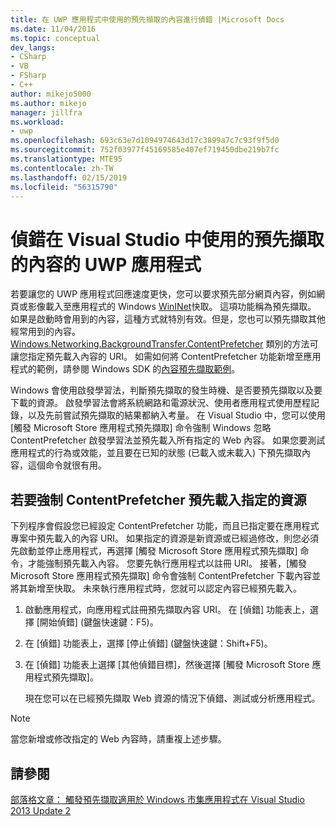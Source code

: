 ```yaml
---
title: 在 UWP 應用程式中使用的預先擷取的內容進行偵錯 |Microsoft Docs
ms.date: 11/04/2016
ms.topic: conceptual
dev_langs:
- CSharp
- VB
- FSharp
- C++
author: mikejo5000
ms.author: mikejo
manager: jillfra
ms.workload:
- uwp
ms.openlocfilehash: 693c63e7d1094974643d17c3899a7c7c93f9f5d0
ms.sourcegitcommit: 752f03977f45169585e407ef719450dbe219b7fc
ms.translationtype: MTE95
ms.contentlocale: zh-TW
ms.lasthandoff: 02/15/2019
ms.locfileid: "56315790"
---
```

# <a name="debug-uwp-apps-using-prefetched-content-in-visual-studio"></a>偵錯在 Visual Studio 中使用的預先擷取的內容的 UWP 應用程式
  
 若要讓您的 UWP 應用程式回應速度更快，您可以要求預先部分網頁內容，例如網頁或影像載入至應用程式的 Windows [WinINet](/windows/desktop/WinInet/about-wininet)快取。 這項功能稱為預先擷取。 如果是啟動時會用到的內容，這種方式就特別有效。但是，您也可以預先擷取其他經常用到的內容。 [Windows.Networking.BackgroundTransfer.ContentPrefetcher](/uwp/api/Windows.Networking.BackgroundTransfer.ContentPrefetcher) 類別的方法可讓您指定預先載入內容的 URI。 如需如何將 ContentPrefetcher 功能新增至應用程式的範例，請參閱 Windows SDK 的[內容預先擷取範例](https://code.msdn.microsoft.com/windowsapps/ContentPrefetcher-Sample-432c8309)。  
  
 Windows 會使用啟發學習法，判斷預先擷取的發生時機、是否要預先擷取以及要下載的資源。 啟發學習法會將系統網路和電源狀況、使用者應用程式使用歷程記錄，以及先前嘗試預先擷取的結果都納入考量。 在 Visual Studio 中，您可以使用 [觸發 Microsoft Store 應用程式預先擷取] 命令強制 Windows 忽略 ContentPrefetcher 啟發學習法並預先載入所有指定的 Web 內容。 如果您要測試應用程式的行為或效能，並且要在已知的狀態 (已載入或未載入) 下預先擷取內容，這個命令就很有用。  
  
## <a name="to-force-preloading-of-contentprefetcher-specified-resources"></a>若要強制 ContentPrefetcher 預先載入指定的資源  
 下列程序會假設您已經設定 ContentPrefetcher 功能，而且已指定要在應用程式專案中預先載入的內容 URI。 如果指定的資源是新資源或已經過修改，則您必須先啟動並停止應用程式，再選擇 [觸發 Microsoft Store 應用程式預先擷取] 命令，才能強制預先載入內容。 您要先執行應用程式以註冊 URI。 接著，[觸發 Microsoft Store 應用程式預先擷取] 命令會強制 ContentPrefetcher 下載內容並將其新增至快取。 未來執行應用程式時，您就可以認定內容已經預先載入。  
  
1. 啟動應用程式，向應用程式註冊預先擷取內容 URI。 在 [偵錯] 功能表上，選擇 [開始偵錯] (鍵盤快速鍵：F5)。  
  
2. 在 [偵錯] 功能表上，選擇 [停止偵錯] (鍵盤快速鍵：Shift+F5)。  
  
3. 在 [偵錯] 功能表上選擇 [其他偵錯目標]，然後選擇 [觸發 Microsoft Store 應用程式預先擷取]。  
  
   現在您可以在已經預先擷取 Web 資源的情況下偵錯、測試或分析應用程式。  
  
> [!NOTE]
>  當您新增或修改指定的 Web 內容時，請重複上述步驟。  
  
## <a name="see-also"></a>請參閱  
 [部落格文章： 觸發預先擷取適用於 Windows 市集應用程式在 Visual Studio 2013 Update 2](https://devblogs.microsoft.com/devops/triggering-prefetch-for-windows-store-apps-in-visual-studio-2013-update-2/)